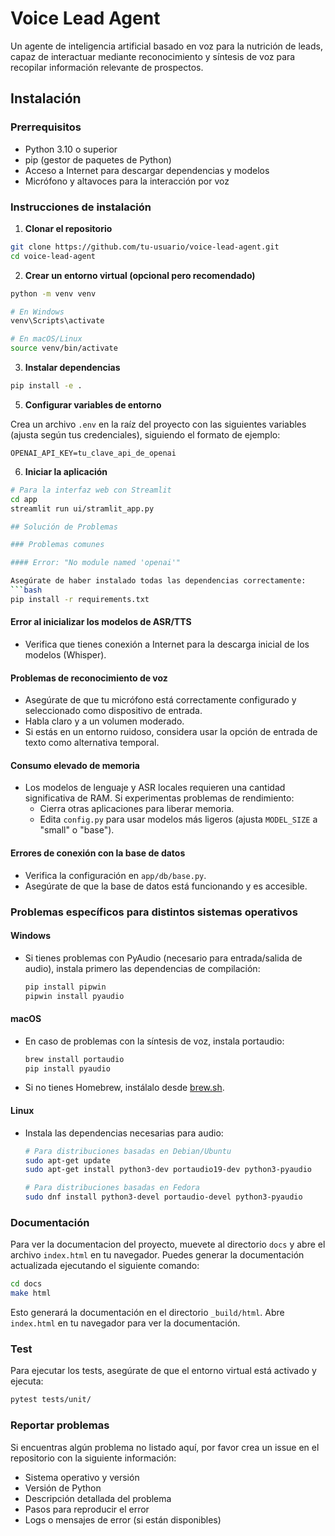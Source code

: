 # Voice Lead Agent

Un agente de inteligencia artificial basado en voz para la nutrición de leads, capaz de interactuar mediante reconocimiento y síntesis de voz para recopilar información relevante de prospectos.

## Instalación

### Prerrequisitos

- Python 3.10 o superior
- pip (gestor de paquetes de Python)
- Acceso a Internet para descargar dependencias y modelos
- Micrófono y altavoces para la interacción por voz

### Instrucciones de instalación

1. **Clonar el repositorio**

```bash
git clone https://github.com/tu-usuario/voice-lead-agent.git
cd voice-lead-agent
```

2. **Crear un entorno virtual (opcional pero recomendado)**

```bash
python -m venv venv

# En Windows
venv\Scripts\activate

# En macOS/Linux
source venv/bin/activate
```

3. **Instalar dependencias**

```bash
pip install -e .
```

5. **Configurar variables de entorno**

Crea un archivo `.env` en la raíz del proyecto con las siguientes variables (ajusta según tus credenciales), siguiendo el formato de ejemplo:

```
OPENAI_API_KEY=tu_clave_api_de_openai
```

6. **Iniciar la aplicación**

```bash
# Para la interfaz web con Streamlit
cd app
streamlit run ui/stramlit_app.py

## Solución de Problemas

### Problemas comunes

#### Error: "No module named 'openai'"

Asegúrate de haber instalado todas las dependencias correctamente:
```bash
pip install -r requirements.txt
```

#### Error al inicializar los modelos de ASR/TTS

- Verifica que tienes conexión a Internet para la descarga inicial de los modelos (Whisper).


#### Problemas de reconocimiento de voz

- Asegúrate de que tu micrófono está correctamente configurado y seleccionado como dispositivo de entrada.
- Habla claro y a un volumen moderado.
- Si estás en un entorno ruidoso, considera usar la opción de entrada de texto como alternativa temporal.

#### Consumo elevado de memoria

- Los modelos de lenguaje y ASR locales requieren una cantidad significativa de RAM. Si experimentas problemas de rendimiento:
  - Cierra otras aplicaciones para liberar memoria.
  - Edita `config.py` para usar modelos más ligeros (ajusta `MODEL_SIZE` a "small" o "base").


#### Errores de conexión con la base de datos

- Verifica la configuración en `app/db/base.py`.
- Asegúrate de que la base de datos está funcionando y es accesible.


### Problemas específicos para distintos sistemas operativos

#### Windows
- Si tienes problemas con PyAudio (necesario para entrada/salida de audio), instala primero las dependencias de compilación:
  ```bash
  pip install pipwin
  pipwin install pyaudio
  ```

#### macOS
- En caso de problemas con la síntesis de voz, instala portaudio:
  ```bash
  brew install portaudio
  pip install pyaudio
  ```
- Si no tienes Homebrew, instálalo desde [brew.sh](https://brew.sh/).

#### Linux
- Instala las dependencias necesarias para audio:
  ```bash
  # Para distribuciones basadas en Debian/Ubuntu
  sudo apt-get update
  sudo apt-get install python3-dev portaudio19-dev python3-pyaudio
  
  # Para distribuciones basadas en Fedora
  sudo dnf install python3-devel portaudio-devel python3-pyaudio
  ```

### Documentación
Para ver la documentacion del proyecto, muevete al directorio `docs` y abre el archivo `index.html` en tu navegador.
Puedes generar la documentación actualizada ejecutando el siguiente comando:

```bash
cd docs
make html
```
Esto generará la documentación en el directorio `_build/html`. Abre `index.html` en tu navegador para ver la documentación.

### Test
Para ejecutar los tests, asegúrate de que el entorno virtual está activado y ejecuta:

```bash
pytest tests/unit/
```

### Reportar problemas

Si encuentras algún problema no listado aquí, por favor crea un issue en el repositorio con la siguiente información:
- Sistema operativo y versión
- Versión de Python
- Descripción detallada del problema
- Pasos para reproducir el error
- Logs o mensajes de error (si están disponibles)